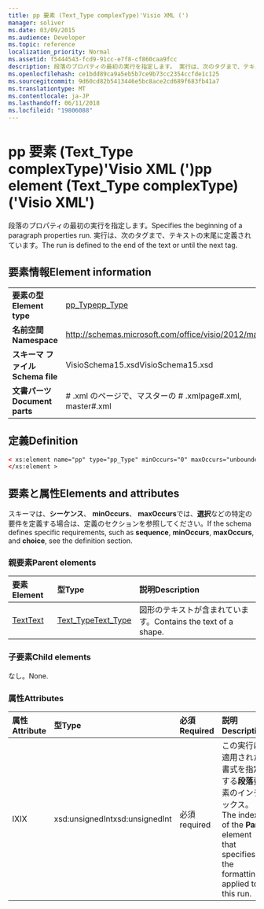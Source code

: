 ```yaml
---
title: pp 要素 (Text_Type complexType)'Visio XML (')
manager: soliver
ms.date: 03/09/2015
ms.audience: Developer
ms.topic: reference
localization_priority: Normal
ms.assetid: f5444543-fcd9-91cc-e7f8-cf860caa9fcc
description: 段落のプロパティの最初の実行を指定します。 実行は、次のタグまで、テキストの末尾に定義されています。
ms.openlocfilehash: ce1bdd89ca9a5eb5b7ce9b73cc2354ccfde1c125
ms.sourcegitcommit: 9d60cd82b5413446e5bc8ace2cd689f683fb41a7
ms.translationtype: MT
ms.contentlocale: ja-JP
ms.lasthandoff: 06/11/2018
ms.locfileid: "19806088"
---
```

# <a name="pp-element-texttype-complextype-visio-xml"></a><span data-ttu-id="e2c75-104">pp 要素 (Text_Type complexType)'Visio XML (')</span><span class="sxs-lookup"><span data-stu-id="e2c75-104">pp element (Text_Type complexType) ('Visio XML')</span></span>

<span data-ttu-id="e2c75-105">段落のプロパティの最初の実行を指定します。</span><span class="sxs-lookup"><span data-stu-id="e2c75-105">Specifies the beginning of a paragraph properties run.</span></span> <span data-ttu-id="e2c75-106">実行は、次のタグまで、テキストの末尾に定義されています。</span><span class="sxs-lookup"><span data-stu-id="e2c75-106">The run is defined to the end of the text or until the next tag.</span></span>
  
## <a name="element-information"></a><span data-ttu-id="e2c75-107">要素情報</span><span class="sxs-lookup"><span data-stu-id="e2c75-107">Element information</span></span>

|||
|:-----|:-----|
|<span data-ttu-id="e2c75-108">**要素の型**</span><span class="sxs-lookup"><span data-stu-id="e2c75-108">**Element type**</span></span> <br/> |[<span data-ttu-id="e2c75-109">pp_Type</span><span class="sxs-lookup"><span data-stu-id="e2c75-109">pp_Type</span></span>](pp_type-complextypevisio-xml.md) <br/> |
|<span data-ttu-id="e2c75-110">**名前空間**</span><span class="sxs-lookup"><span data-stu-id="e2c75-110">**Namespace**</span></span> <br/> |http://schemas.microsoft.com/office/visio/2012/main  <br/> |
|<span data-ttu-id="e2c75-111">**スキーマ ファイル**</span><span class="sxs-lookup"><span data-stu-id="e2c75-111">**Schema file**</span></span> <br/> |<span data-ttu-id="e2c75-112">VisioSchema15.xsd</span><span class="sxs-lookup"><span data-stu-id="e2c75-112">VisioSchema15.xsd</span></span>  <br/> |
|<span data-ttu-id="e2c75-113">**文書パーツ**</span><span class="sxs-lookup"><span data-stu-id="e2c75-113">**Document parts**</span></span> <br/> |<span data-ttu-id="e2c75-114"># .xml のページで、マスターの # .xml</span><span class="sxs-lookup"><span data-stu-id="e2c75-114">page#.xml, master#.xml</span></span>  <br/> |
   
## <a name="definition"></a><span data-ttu-id="e2c75-115">定義</span><span class="sxs-lookup"><span data-stu-id="e2c75-115">Definition</span></span>

```XML
< xs:element name="pp" type="pp_Type" minOccurs="0" maxOccurs="unbounded" >
</xs:element >
```

## <a name="elements-and-attributes"></a><span data-ttu-id="e2c75-116">要素と属性</span><span class="sxs-lookup"><span data-stu-id="e2c75-116">Elements and attributes</span></span>

<span data-ttu-id="e2c75-117">スキーマは、**シーケンス**、 **minOccurs**、 **maxOccurs**では、**選択**などの特定の要件を定義する場合は、定義のセクションを参照してください。</span><span class="sxs-lookup"><span data-stu-id="e2c75-117">If the schema defines specific requirements, such as **sequence**, **minOccurs**, **maxOccurs**, and **choice**, see the definition section.</span></span> 
  
### <a name="parent-elements"></a><span data-ttu-id="e2c75-118">親要素</span><span class="sxs-lookup"><span data-stu-id="e2c75-118">Parent elements</span></span>

|<span data-ttu-id="e2c75-119">**要素**</span><span class="sxs-lookup"><span data-stu-id="e2c75-119">**Element**</span></span>|<span data-ttu-id="e2c75-120">**型**</span><span class="sxs-lookup"><span data-stu-id="e2c75-120">**Type**</span></span>|<span data-ttu-id="e2c75-121">**説明**</span><span class="sxs-lookup"><span data-stu-id="e2c75-121">**Description**</span></span>|
|:-----|:-----|:-----|
|[<span data-ttu-id="e2c75-122">Text</span><span class="sxs-lookup"><span data-stu-id="e2c75-122">Text</span></span>](text-element-shapesheet_type-complextypevisio-xml.md) <br/> |[<span data-ttu-id="e2c75-123">Text_Type</span><span class="sxs-lookup"><span data-stu-id="e2c75-123">Text_Type</span></span>](text_type-complextypevisio-xml.md) <br/> |<span data-ttu-id="e2c75-124">図形のテキストが含まれています。</span><span class="sxs-lookup"><span data-stu-id="e2c75-124">Contains the text of a shape.</span></span>  <br/> |
   
### <a name="child-elements"></a><span data-ttu-id="e2c75-125">子要素</span><span class="sxs-lookup"><span data-stu-id="e2c75-125">Child elements</span></span>

<span data-ttu-id="e2c75-126">なし。</span><span class="sxs-lookup"><span data-stu-id="e2c75-126">None.</span></span>
  
### <a name="attributes"></a><span data-ttu-id="e2c75-127">属性</span><span class="sxs-lookup"><span data-stu-id="e2c75-127">Attributes</span></span>

|<span data-ttu-id="e2c75-128">**属性**</span><span class="sxs-lookup"><span data-stu-id="e2c75-128">**Attribute**</span></span>|<span data-ttu-id="e2c75-129">**型**</span><span class="sxs-lookup"><span data-stu-id="e2c75-129">**Type**</span></span>|<span data-ttu-id="e2c75-130">**必須**</span><span class="sxs-lookup"><span data-stu-id="e2c75-130">**Required**</span></span>|<span data-ttu-id="e2c75-131">**説明**</span><span class="sxs-lookup"><span data-stu-id="e2c75-131">**Description**</span></span>|<span data-ttu-id="e2c75-132">**使用可能な値**</span><span class="sxs-lookup"><span data-stu-id="e2c75-132">**Possible values**</span></span>|
|:-----|:-----|:-----|:-----|:-----|
|<span data-ttu-id="e2c75-133">IX</span><span class="sxs-lookup"><span data-stu-id="e2c75-133">IX</span></span>  <br/> |<span data-ttu-id="e2c75-134">xsd:unsignedInt</span><span class="sxs-lookup"><span data-stu-id="e2c75-134">xsd:unsignedInt</span></span>  <br/> |<span data-ttu-id="e2c75-135">必須</span><span class="sxs-lookup"><span data-stu-id="e2c75-135">required</span></span>  <br/> |<span data-ttu-id="e2c75-136">この実行に適用された書式を指定する**段落**要素のインデックス。</span><span class="sxs-lookup"><span data-stu-id="e2c75-136">The index of the **Para** element that specifies the formatting applied to this run.</span></span>  <br/> |<span data-ttu-id="e2c75-137">Xsd:unsignedInt の値を入力します。</span><span class="sxs-lookup"><span data-stu-id="e2c75-137">Values of the xsd:unsignedInt type.</span></span>  <br/> |
   


